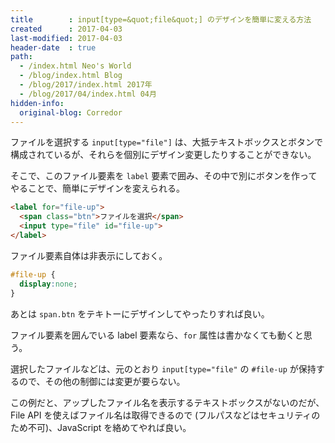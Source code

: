 ```yaml
---
title        : input[type=&quot;file&quot;] のデザインを簡単に変える方法
created      : 2017-04-03
last-modified: 2017-04-03
header-date  : true
path:
  - /index.html Neo's World
  - /blog/index.html Blog
  - /blog/2017/index.html 2017年
  - /blog/2017/04/index.html 04月
hidden-info:
  original-blog: Corredor
---
```


ファイルを選択する `input[type="file"]` は、大抵テキストボックスとボタンで構成されているが、それらを個別にデザイン変更したりすることができない。

そこで、このファイル要素を `label` 要素で囲み、その中で別にボタンを作ってやることで、簡単にデザインを変えられる。

```html
<label for="file-up">
  <span class="btn">ファイルを選択</span>
  <input type="file" id="file-up">
</label>
```

ファイル要素自体は非表示にしておく。

```css
#file-up {
  display:none;
}
```

あとは `span.btn` をテキトーにデザインしてやったりすれば良い。

ファイル要素を囲んでいる label 要素なら、`for` 属性は書かなくても動くと思う。

選択したファイルなどは、元のとおり `input[type="file"` の `#file-up` が保持するので、その他の制御には変更が要らない。

この例だと、アップしたファイル名を表示するテキストボックスがないのだが、File API を使えばファイル名は取得できるので (フルパスなどはセキュリティのため不可)、JavaScript を絡めてやれば良い。
